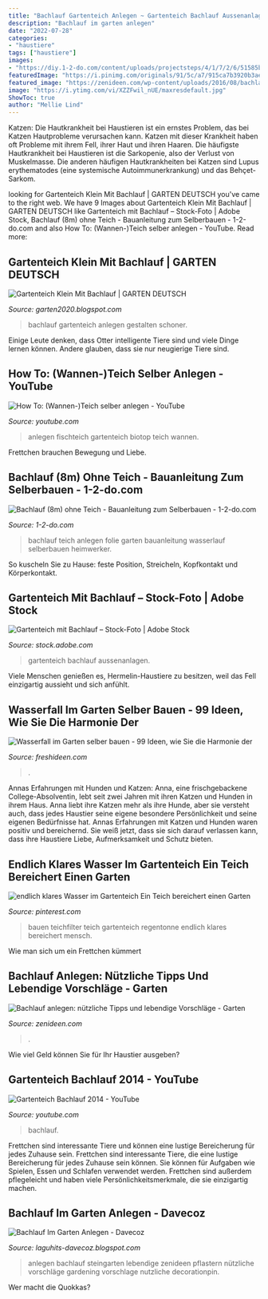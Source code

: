 ```yaml
---
title: "Bachlauf Gartenteich Anlegen ~ Gartenteich Bachlauf Aussenanlagen"
description: "Bachlauf im garten anlegen"
date: "2022-07-28"
categories:
- "haustiere"
tags: ["haustiere"]
images:
- "https://diy.1-2-do.com/content/uploads/projectsteps/4/1/7/2/6/51585bf327_800x600-BB.jpg"
featuredImage: "https://i.pinimg.com/originals/91/5c/a7/915ca7b3920b3ae8b6ab1d8988dd482e.jpg"
featured_image: "https://zenideen.com/wp-content/uploads/2016/08/bachlauf-anlegen-27-800x534.jpg"
image: "https://i.ytimg.com/vi/XZZFwil_nUE/maxresdefault.jpg"
ShowToc: true
author: "Mellie Lind"
---
```



Katzen:
Die Hautkrankheit bei Haustieren ist ein ernstes Problem, das bei Katzen Hautprobleme verursachen kann. Katzen mit dieser Krankheit haben oft Probleme mit ihrem Fell, ihrer Haut und ihren Haaren. Die häufigste Hautkrankheit bei Haustieren ist die Sarkopenie, also der Verlust von Muskelmasse. Die anderen häufigen Hautkrankheiten bei Katzen sind Lupus erythematodes (eine systemische Autoimmunerkrankung) und das Behçet-Sarkom.

	

		
looking for Gartenteich Klein Mit Bachlauf | GARTEN DEUTSCH you've came to the right web. We have 9 Images about Gartenteich Klein Mit Bachlauf | GARTEN DEUTSCH like Gartenteich mit Bachlauf – Stock-Foto | Adobe Stock, Bachlauf (8m) ohne Teich - Bauanleitung zum Selberbauen - 1-2-do.com and also How To: (Wannen-)Teich selber anlegen - YouTube. Read more:
		
    
## Gartenteich Klein Mit Bachlauf | GARTEN DEUTSCH

<img loading=lazy src="https://www.mein-schoener-garten.de/sites/default/files/styles/swiper_gallery_preview_thumbnail/public/images/Bachlauf2-380x455GaertnerPoetschke.jpg?itok=mAt_VTvR" onerror="this.onerror=null;this.src='https://tse1.mm.bing.net/th?id=OIP.ZZJBuzS3T2K-hin-m4tY-gAAAA&amp;pid=15.1';" alt="Gartenteich Klein Mit Bachlauf | GARTEN DEUTSCH">

_Source: garten2020.blogspot.com_

>bachlauf gartenteich anlegen gestalten schoner. 

	

Einige Leute denken, dass Otter intelligente Tiere sind und viele Dinge lernen können. Andere glauben, dass sie nur neugierige Tiere sind.

    
## How To: (Wannen-)Teich Selber Anlegen - YouTube

<img loading=lazy src="https://i.ytimg.com/vi/XZZFwil_nUE/maxresdefault.jpg" onerror="this.onerror=null;this.src='https://tse1.mm.bing.net/th?id=OIP.JGxnvQcEFV1q-xzZmmgqgAHaEK&amp;pid=15.1';" alt="How To: (Wannen-)Teich selber anlegen - YouTube">

_Source: youtube.com_

>anlegen fischteich gartenteich biotop teich wannen. 

	

Frettchen brauchen Bewegung und Liebe.

    
## Bachlauf (8m) Ohne Teich - Bauanleitung Zum Selberbauen - 1-2-do.com

<img loading=lazy src="https://diy.1-2-do.com/content/uploads/projectsteps/4/1/7/2/6/51585bf327_800x600-BB.jpg" onerror="this.onerror=null;this.src='https://tse1.mm.bing.net/th?id=OIP.JbVkePWW7-HGeh-atcnrCQAAAA&amp;pid=15.1';" alt="Bachlauf (8m) ohne Teich - Bauanleitung zum Selberbauen - 1-2-do.com">

_Source: 1-2-do.com_

>bachlauf teich anlegen folie garten bauanleitung wasserlauf selberbauen heimwerker. 

	

So kuscheln Sie zu Hause: feste Position, Streicheln, Kopfkontakt und Körperkontakt.

    
## Gartenteich Mit Bachlauf – Stock-Foto | Adobe Stock

<img loading=lazy src="https://as1.ftcdn.net/jpg/00/65/82/58/500_F_65825844_vyHpJb33HdyNN8BEWa1UH5uVzi1zOpSA.jpg" onerror="this.onerror=null;this.src='https://tse3.mm.bing.net/th?id=OIP.yFY3XXGGwOUmOYgDv5DCwQHaE6&amp;pid=15.1';" alt="Gartenteich mit Bachlauf – Stock-Foto | Adobe Stock">

_Source: stock.adobe.com_

>gartenteich bachlauf aussenanlagen. 

	

Viele Menschen genießen es, Hermelin-Haustiere zu besitzen, weil das Fell einzigartig aussieht und sich anfühlt.

    
## Wasserfall Im Garten Selber Bauen - 99 Ideen, Wie Sie Die Harmonie Der

<img loading=lazy src="https://freshideen.com/wp-content/uploads/2016/03/wasserfall-garten-hinterhof-gartenideen-inspirierend-frisch-originell.jpg" onerror="this.onerror=null;this.src='https://tse4.mm.bing.net/th?id=OIP.4ptLI5PCiIOTWzEDsWMpSgHaLH&amp;pid=15.1';" alt="Wasserfall im Garten selber bauen - 99 Ideen, wie Sie die Harmonie der">

_Source: freshideen.com_

>. 

	

Annas Erfahrungen mit Hunden und Katzen:
Anna, eine frischgebackene College-Absolventin, lebt seit zwei Jahren mit ihren Katzen und Hunden in ihrem Haus. Anna liebt ihre Katzen mehr als ihre Hunde, aber sie versteht auch, dass jedes Haustier seine eigene besondere Persönlichkeit und seine eigenen Bedürfnisse hat. Annas Erfahrungen mit Katzen und Hunden waren positiv und bereichernd. Sie weiß jetzt, dass sie sich darauf verlassen kann, dass ihre Haustiere Liebe, Aufmerksamkeit und Schutz bieten.

    
## Endlich Klares Wasser Im Gartenteich Ein Teich Bereichert Einen Garten

<img loading=lazy src="https://i.pinimg.com/originals/1b/b6/01/1bb601e0fd8b1597678ad554c2d66178.jpg" onerror="this.onerror=null;this.src='https://tse1.mm.bing.net/th?id=OIP.WW5EUULaCuBYX9hGGgog_QHaFj&amp;pid=15.1';" alt="endlich klares Wasser im Gartenteich Ein Teich bereichert einen Garten">

_Source: pinterest.com_

>bauen teichfilter teich gartenteich regentonne endlich klares bereichert mensch. 

	

Wie man sich um ein Frettchen kümmert

    
## Bachlauf Anlegen: Nützliche Tipps Und Lebendige Vorschläge - Garten

<img loading=lazy src="https://zenideen.com/wp-content/uploads/2016/08/bachlauf-anlegen-27-800x534.jpg" onerror="this.onerror=null;this.src='https://tse1.mm.bing.net/th?id=OIP.ts5w_G2cNZM-qSLn_Tpo2QHaE8&amp;pid=15.1';" alt="Bachlauf anlegen: nützliche Tipps und lebendige Vorschläge - Garten">

_Source: zenideen.com_

>. 

	

Wie viel Geld können Sie für Ihr Haustier ausgeben?

    
## Gartenteich Bachlauf 2014 - YouTube

<img loading=lazy src="https://i.ytimg.com/vi/mQl2h2UupHE/hqdefault.jpg" onerror="this.onerror=null;this.src='https://tse2.mm.bing.net/th?id=OIP.BHbPO4j6vCdOnbjNiin23AHaFj&amp;pid=15.1';" alt="Gartenteich Bachlauf 2014 - YouTube">

_Source: youtube.com_

>bachlauf. 

	

Frettchen sind interessante Tiere und können eine lustige Bereicherung für jedes Zuhause sein.
Frettchen sind interessante Tiere, die eine lustige Bereicherung für jedes Zuhause sein können. Sie können für Aufgaben wie Spielen, Essen und Schlafen verwendet werden. Frettchen sind außerdem pflegeleicht und haben viele Persönlichkeitsmerkmale, die sie einzigartig machen.

    
## Bachlauf Im Garten Anlegen - Davecoz

<img loading=lazy src="https://i.pinimg.com/originals/91/5c/a7/915ca7b3920b3ae8b6ab1d8988dd482e.jpg" onerror="this.onerror=null;this.src='https://tse2.mm.bing.net/th?id=OIP.dMuCTZYwOKbFQ9Lr9xh86wHaFj&amp;pid=15.1';" alt="Bachlauf Im Garten Anlegen - Davecoz">

_Source: laguhits-davecoz.blogspot.com_

>anlegen bachlauf steingarten lebendige zenideen pflastern nützliche vorschläge gardening vorschlage nutzliche decorationpin. 

	

Wer macht die Quokkas?

